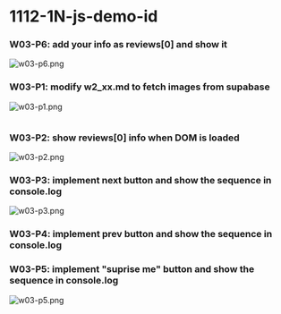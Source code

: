 # 1112-1N-js-demo-id

### W03-P6: add your info as reviews[0] and show it

![w03-p6.png](https://hsexmvemzjlqjqnfwwob.supabase.co/storage/v1/object/public/demo-24/md_1N_img/w03-p6.PNG)

### W03-P1: modify w2_xx.md to fetch images from supabase

![w03-p1.png](https://hsexmvemzjlqjqnfwwob.supabase.co/storage/v1/object/public/demo-24/md_1N_img/w03-p1.PNG)

```

```

### W03-P2: show reviews[0] info when DOM is loaded

![w03-p2.png](https://hsexmvemzjlqjqnfwwob.supabase.co/storage/v1/object/public/demo-24/md_1N_img/w03-p2.PNG)

### W03-P3: implement next button and show the sequence in console.log

![w03-p3.png](https://hsexmvemzjlqjqnfwwob.supabase.co/storage/v1/object/public/demo-24/md_1N_img/w03_p3.PNG)

### W03-P4: implement prev button and show the sequence in console.log

### W03-P5: implement "suprise me" button and show the sequence in console.log

![w03-p5.png](https://hsexmvemzjlqjqnfwwob.supabase.co/storage/v1/object/public/demo-24/md_1N_img/w03_p5.PNG)
